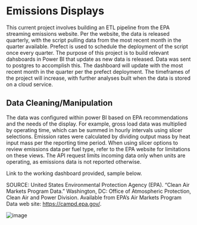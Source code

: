# Emissions Displays

This current project involves building an ETL pipeline from the EPA streaming emissions website. Per the website, the data is released quarterly, with the script pulling data from the most recent month in the quarter available.
Prefect is used to schedule the deployment of the script once every quarter. The purpose of this project is to build relevant dahsboards in Power BI that update as new data is released. Data was sent to postgres to accomplish this.
The dashboard will update with the most recent month in the quarter per the prefect deployment. The timeframes of the project will increase, with further analyses built when the data is stored on a cloud service. 

## Data Cleaning/Manipulation

The data was configured within power BI based on EPA recommendations and the needs of the display. For example, gross load data was multiplied by operating time, which can be summed in hourly intervals using slicer selections. Emission rates were calculated by dividing output mass by heat input mass per the reporting time period. When using slicer options to review emissions data per fuel type, refer to the EPA website for limitations on these views. The API request limits incoming data only when units are operating, as emissions data is not reported otherwise.  

Link to the working dashboard provided, sample below.

SOURCE: United States Environmental Protection Agency (EPA). “Clean Air Markets Program Data.” Washington, DC: Office of Atmospheric Protection, Clean Air and Power Division. Available from EPA’s Air Markets Program Data web site: https://campd.epa.gov/.

![image](https://github.com/user-attachments/assets/5e22ebba-85bf-4928-9d0c-73b1b53067ee)
